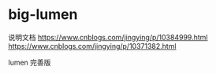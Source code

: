# big-lumen
说明文档
https://www.cnblogs.com/jingying/p/10384999.html
https://www.cnblogs.com/jingying/p/10371382.html


lumen 完善版
